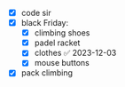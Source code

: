 - [x] code sir
- [x] black Friday:
	- [x] climbing shoes
	- [x] padel racket
	- [x] clothes ✅ 2023-12-03
	- [x] mouse buttons
- [x] pack climbing
